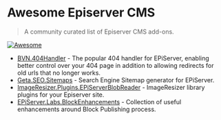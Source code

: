 # Awesome Episerver CMS

> A community curated list of Episerver CMS add-ons.

[![Awesome](https://awesome.re/badge-flat.svg)](https://awesome.re)

- [BVN.404Handler](https://nuget.episerver.com/package/?id=BVN.404Handler) - The popular 404 handler for EPiServer, enabling better control over your 404 page in addition to allowing redirects for old urls that no longer works.
- [Geta.SEO.Sitemaps](https://nuget.episerver.com/package/?id=Geta.SEO.Sitemaps) - Search Engine Sitemap generator for EPiServer.
- [ImageResizer.Plugins.EPiServerBlobReader](https://nuget.episerver.com/package/?id=ImageResizer.Plugins.EPiServerBlobReader) - ImageResizer library plugins for your Episerver site.
- [EPiServer.Labs.BlockEnhancements](https://nuget.episerver.com/package/?id=EPiServer.Labs.BlockEnhancements) - Collection of useful enhancements around Block Publishing process.
